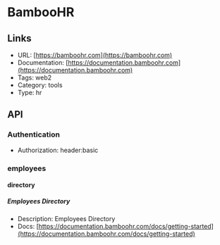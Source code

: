 # BambooHR

## Links

* URL: [https://bamboohr.com](https://bamboohr.com)
* Documentation: [https://documentation.bamboohr.com](https://documentation.bamboohr.com)
* Tags: web2
* Category: tools
* Type: hr

## API

### Authentication

* Authorization: header:basic

### employees

#### directory

##### Employees Directory

* Description: Employees Directory
* Docs: [https://documentation.bamboohr.com/docs/getting-started](https://documentation.bamboohr.com/docs/getting-started)
